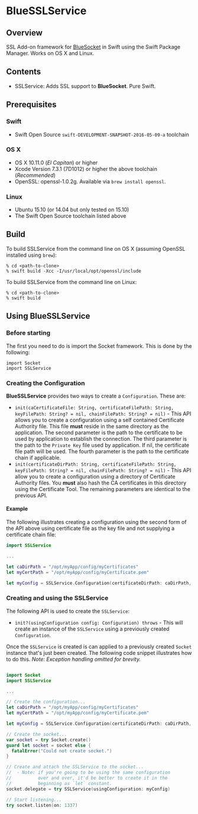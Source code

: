 # BlueSSLService

## Overview
SSL Add-on framework for [BlueSocket](https://github.com/IBM-Swift/BlueSocket.git) in Swift using the Swift Package Manager. Works on OS X and Linux.

## Contents

* SSLService: Adds SSL support to **BlueSocket**. Pure Swift. 

## Prerequisites

### Swift
* Swift Open Source `swift-DEVELOPMENT-SNAPSHOT-2016-05-09-a` toolchain

### OS X

* OS X 10.11.0 (*El Capitan*) or higher
* Xcode Version 7.3.1 (7D1012) or higher the above toolchain (*Recommended*)
* OpenSSL: openssl-1.0.2g.  Available via `brew install openssl`.

### Linux

* Ubuntu 15.10 (or 14.04 but only tested on 15.10)
* The Swift Open Source toolchain listed above

## Build

To build SSLService from the command line on OS X (assuming OpenSSL installed using `brew`):

```
% cd <path-to-clone>
% swift build -Xcc -I/usr/local/opt/openssl/include
```
To build SSLService from the command line on Linux:

```
% cd <path-to-clone>
% swift build
```

## Using BlueSSLService

### Before starting

The first you need to do is import the Socket framework.  This is done by the following:
```
import Socket
import SSLService
```

### Creating the Configuration

**BlueSSLService** provides two ways to create a `Configuration`.  These are:
- `init(caCertificateFile: String, certificateFilePath: String, keyFilePath: String? = nil, chainFilePath: String? = nil)` - This API allows you to create a configuration using a self contained Certificate Authority file. This file **must** reside in the same directory as the application. The second parameter is the path to the certificate to be used by application to establish the connection.  The third parameter is the path to the `Private Key` file used by application.  If nil, the certificate file path will be used. The fourth parameter is the path to the certificate chain if applicable.
- `init(certificateDirPath: String, certificateFilePath: String, keyFilePath: String? = nil, chainFilePath: String? = nil)` - This API allow you to create a configuration using a directory of Certificate Authority files. You **must** also hash the CA certificates in this directory using the Certificate Tool.  The remaining parameters are identical to the previous API.

#### Example

The following illustrates creating a configuration using the second form of the API above using certificate file as the key file and not supplying a certificate chain file:
```swift
import SSLService

...

let caDirPath = "/opt/myApp/config/myCertificates"
let myCertPath = "/opt/myApp/config/myCertificate.pem"

let myConfig = SSLService.Configuration(certificateDirPath: caDirPath, certificateFilePath: myCertPath)

```

### Creating and using the SSLService

The following API is used to create the `SSLService`:
- `init?(usingConfiguration config: Configuration) throws` - This will create an instance of the `SSLService` using a previously created `Configuration`.

Once the `SSLService` is created is can applied to a previously created `Socket` instance that's just been created. The following code snippet illustrates how to do this.  *Note: Exception handling omitted for brevity.*

```swift

import Socket
import SSLService

...

// Create the configuration...
let caDirPath = "/opt/myApp/config/myCertificates"
let myCertPath = "/opt/myApp/config/myCertificate.pem"

let myConfig = SSLService.Configuration(certificateDirPath: caDirPath, certificateFilePath: myCertPath)

// Create the socket...
var socket = try Socket.create()
guard let socket = socket else {
  fatalError("Could not create socket.")
}

// Create and attach the SSLService to the socket...
//  - Note: if you're going to be using the same configuration
//          over and over, it'd be better to create it in the
//          beginning as `let` constant.
socket.delegate = try SSLService(usingConfiguration: myConfig)

// Start listening...
try socket.listen(on: 1337)

```
